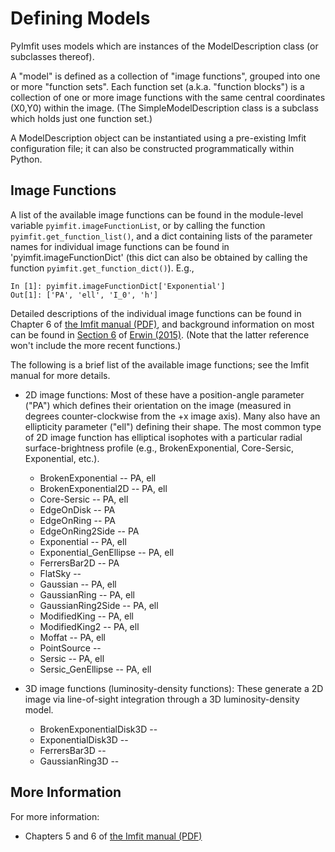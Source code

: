 # Defining Models

PyImfit uses models which are instances of the ModelDescription class (or subclasses thereof).

A "model" is defined as a collection of "image functions", grouped into one or more "function sets".
Each function set (a.k.a. "function blocks") is a collection of one or more image functions with
the same central coordinates (X0,Y0) within the image. (The SimpleModelDescription class is a
subclass which holds just one function set.)

A ModelDescription object can be instantiated using a pre-existing Imfit configuration file;
it can also be constructed programmatically within Python.


## Image Functions

A list of the available image functions can be found in the module-level variable `pyimfit.imageFunctionList`,
or by calling the function `pyimfit.get_function_list()`,
and a dict containing lists of the parameter names for individual image functions can be found in
'pyimfit.imageFunctionDict' (this dict can also be obtained by calling the function
`pyimfit.get_function_dict()`). E.g.,

    In [1]: pyimfit.imageFunctionDict['Exponential']                                                                                                                                                               
    Out[1]: ['PA', 'ell', 'I_0', 'h']

Detailed descriptions of the individual image functions can be found in
Chapter 6 of [the Imfit manual (PDF)](https://www.mpe.mpg.de/~erwin/resources/imfit/imfit_howto.pdf),
and background information on most can be found in
 [Section 6](https://iopscience.iop.org/article/10.1088/0004-637X/799/2/226#apj506756s6) of 
 [Erwin (2015)](https://ui.adsabs.harvard.edu/abs/2015ApJ...799..226E/abstract). (Note that the
 latter reference won't include the more recent functions.)

The following is a brief list of the available image functions; see the Imfit manual for more
details.

   - 2D image functions: Most of these have a position-angle parameter ("PA") which defines their
   orientation on the image (measured in degrees counter-clockwise from the +x image axis).
   Many also have an ellipticity parameter ("ell") defining their shape. The most common
   type of 2D image function has elliptical isophotes with a particular radial surface-brightness
   profile (e.g., BrokenExponential, Core-Sersic, Exponential, etc.).
   
      - BrokenExponential -- PA, ell
      - BrokenExponential2D -- PA, ell
      - Core-Sersic -- PA, ell
      - EdgeOnDisk -- PA
      - EdgeOnRing -- PA
      - EdgeOnRing2Side -- PA
      - Exponential -- PA, ell
      - Exponential_GenEllipse -- PA, ell
      - FerrersBar2D -- PA
      - FlatSky -- 
      - Gaussian -- PA, ell
      - GaussianRing -- PA, ell
      - GaussianRing2Side -- PA, ell
      - ModifiedKing -- PA, ell
      - ModifiedKing2 -- PA, ell
      - Moffat -- PA, ell
      - PointSource -- 
      - Sersic -- PA, ell
      - Sersic_GenEllipse -- PA, ell

   - 3D image functions (luminosity-density functions): These generate a 2D image via line-of-sight
   integration through a 3D luminosity-density model.
      - BrokenExponentialDisk3D -- 
      - ExponentialDisk3D -- 
      - FerrersBar3D -- 
      - GaussianRing3D -- 



## More Information

For more information:

   - Chapters 5 and 6 of [the Imfit manual (PDF)](https://www.mpe.mpg.de/~erwin/resources/imfit/imfit_howto.pdf)
